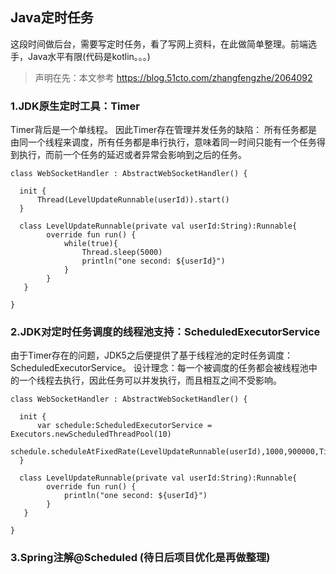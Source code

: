 ## Java定时任务

这段时间做后台，需要写定时任务，看了写网上资料，在此做简单整理。前端选手，Java水平有限(代码是kotlin。。。)

> 声明在先：本文参考 https://blog.51cto.com/zhangfengzhe/2064092

### 1.JDK原生定时工具：Timer

Timer背后是一个单线程。
因此Timer存在管理并发任务的缺陷：
所有任务都是由同一个线程来调度，所有任务都是串行执行，意味着同一时间只能有一个任务得到执行，而前一个任务的延迟或者异常会影响到之后的任务。

```
class WebSocketHandler : AbstractWebSocketHandler() {

  init {
      Thread(LevelUpdateRunnable(userId)).start()
  }
  
  class LevelUpdateRunnable(private val userId:String):Runnable{
        override fun run() {
            while(true){
                Thread.sleep(5000)
                println("one second: ${userId}")
            }
        }
   }
   
}
```

### 2.JDK对定时任务调度的线程池支持：ScheduledExecutorService

由于Timer存在的问题，JDK5之后便提供了基于线程池的定时任务调度：ScheduledExecutorService。
设计理念：每一个被调度的任务都会被线程池中的一个线程去执行，因此任务可以并发执行，而且相互之间不受影响。


```
class WebSocketHandler : AbstractWebSocketHandler() {

  init {
      var schedule:ScheduledExecutorService = Executors.newScheduledThreadPool(10)
      schedule.scheduleAtFixedRate(LevelUpdateRunnable(userId),1000,900000,TimeUnit.MILLISECONDS)
  }
  
  class LevelUpdateRunnable(private val userId:String):Runnable{
        override fun run() {
            println("one second: ${userId}")
        }
   }
   
}
```

### 3.Spring注解@Scheduled (待日后项目优化是再做整理)

